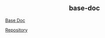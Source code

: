 <h2 align="center">base-doc</h2>

[Base Doc](https://vanhung4499.github.io/base-doc)

[Repository](https://github.com/vanhung4499/base-doc)
